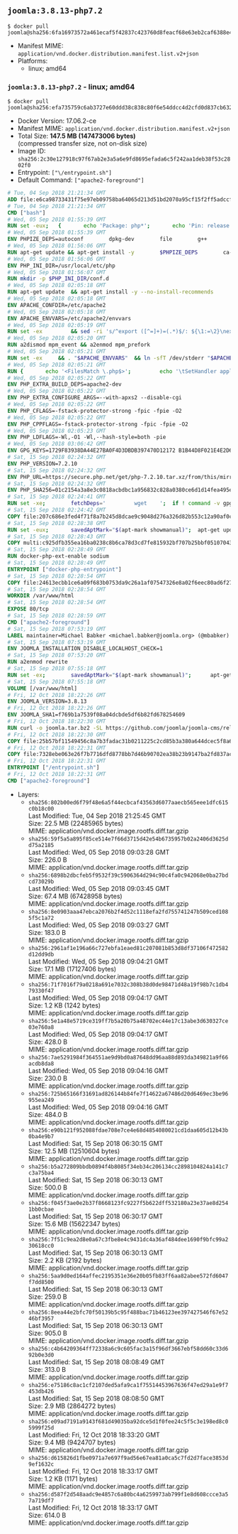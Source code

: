 ## `joomla:3.8.13-php7.2`

```console
$ docker pull joomla@sha256:6fa16973572a461ecaf5f42837c423760d8feacf68e63eb2caf6388e413aaedb
```

-	Manifest MIME: `application/vnd.docker.distribution.manifest.list.v2+json`
-	Platforms:
	-	linux; amd64

### `joomla:3.8.13-php7.2` - linux; amd64

```console
$ docker pull joomla@sha256:efa735759c6ab3727e60ddd38c838c80f6e54ddcc4d2cfd0d837cb63201b2101
```

-	Docker Version: 17.06.2-ce
-	Manifest MIME: `application/vnd.docker.distribution.manifest.v2+json`
-	Total Size: **147.5 MB (147473006 bytes)**  
	(compressed transfer size, not on-disk size)
-	Image ID: `sha256:2c30e127918c97f67ab2e3a5a6e9fd8695efada6c5f242aa1deb38f53c2802f0`
-	Entrypoint: `["\/entrypoint.sh"]`
-	Default Command: `["apache2-foreground"]`

```dockerfile
# Tue, 04 Sep 2018 21:21:34 GMT
ADD file:e6ca98733431f75e97eb09758ba64065d213d51bd2070a95cf15f2ff5adccfc4 in / 
# Tue, 04 Sep 2018 21:21:34 GMT
CMD ["bash"]
# Wed, 05 Sep 2018 01:55:39 GMT
RUN set -eux; 	{ 		echo 'Package: php*'; 		echo 'Pin: release *'; 		echo 'Pin-Priority: -1'; 	} > /etc/apt/preferences.d/no-debian-php
# Wed, 05 Sep 2018 01:55:39 GMT
ENV PHPIZE_DEPS=autoconf 		dpkg-dev 		file 		g++ 		gcc 		libc-dev 		make 		pkg-config 		re2c
# Wed, 05 Sep 2018 01:56:06 GMT
RUN apt-get update && apt-get install -y 		$PHPIZE_DEPS 		ca-certificates 		curl 		xz-utils 	--no-install-recommends && rm -r /var/lib/apt/lists/*
# Wed, 05 Sep 2018 01:56:06 GMT
ENV PHP_INI_DIR=/usr/local/etc/php
# Wed, 05 Sep 2018 01:56:07 GMT
RUN mkdir -p $PHP_INI_DIR/conf.d
# Wed, 05 Sep 2018 02:05:18 GMT
RUN apt-get update 	&& apt-get install -y --no-install-recommends 		apache2 	&& rm -rf /var/lib/apt/lists/*
# Wed, 05 Sep 2018 02:05:18 GMT
ENV APACHE_CONFDIR=/etc/apache2
# Wed, 05 Sep 2018 02:05:18 GMT
ENV APACHE_ENVVARS=/etc/apache2/envvars
# Wed, 05 Sep 2018 02:05:19 GMT
RUN set -ex 		&& sed -ri 's/^export ([^=]+)=(.*)$/: ${\1:=\2}\nexport \1/' "$APACHE_ENVVARS" 		&& . "$APACHE_ENVVARS" 	&& for dir in 		"$APACHE_LOCK_DIR" 		"$APACHE_RUN_DIR" 		"$APACHE_LOG_DIR" 		/var/www/html 	; do 		rm -rvf "$dir" 		&& mkdir -p "$dir" 		&& chown -R "$APACHE_RUN_USER:$APACHE_RUN_GROUP" "$dir"; 	done
# Wed, 05 Sep 2018 02:05:20 GMT
RUN a2dismod mpm_event && a2enmod mpm_prefork
# Wed, 05 Sep 2018 02:05:21 GMT
RUN set -ex 	&& . "$APACHE_ENVVARS" 	&& ln -sfT /dev/stderr "$APACHE_LOG_DIR/error.log" 	&& ln -sfT /dev/stdout "$APACHE_LOG_DIR/access.log" 	&& ln -sfT /dev/stdout "$APACHE_LOG_DIR/other_vhosts_access.log"
# Wed, 05 Sep 2018 02:05:21 GMT
RUN { 		echo '<FilesMatch \.php$>'; 		echo '\tSetHandler application/x-httpd-php'; 		echo '</FilesMatch>'; 		echo; 		echo 'DirectoryIndex disabled'; 		echo 'DirectoryIndex index.php index.html'; 		echo; 		echo '<Directory /var/www/>'; 		echo '\tOptions -Indexes'; 		echo '\tAllowOverride All'; 		echo '</Directory>'; 	} | tee "$APACHE_CONFDIR/conf-available/docker-php.conf" 	&& a2enconf docker-php
# Wed, 05 Sep 2018 02:05:22 GMT
ENV PHP_EXTRA_BUILD_DEPS=apache2-dev
# Wed, 05 Sep 2018 02:05:22 GMT
ENV PHP_EXTRA_CONFIGURE_ARGS=--with-apxs2 --disable-cgi
# Wed, 05 Sep 2018 02:05:22 GMT
ENV PHP_CFLAGS=-fstack-protector-strong -fpic -fpie -O2
# Wed, 05 Sep 2018 02:05:22 GMT
ENV PHP_CPPFLAGS=-fstack-protector-strong -fpic -fpie -O2
# Wed, 05 Sep 2018 02:05:23 GMT
ENV PHP_LDFLAGS=-Wl,-O1 -Wl,--hash-style=both -pie
# Wed, 05 Sep 2018 03:06:42 GMT
ENV GPG_KEYS=1729F83938DA44E27BA0F4D3DBDB397470D12172 B1B44D8F021E4E2D6021E995DC9FF8D3EE5AF27F
# Sat, 15 Sep 2018 02:24:32 GMT
ENV PHP_VERSION=7.2.10
# Sat, 15 Sep 2018 02:24:32 GMT
ENV PHP_URL=https://secure.php.net/get/php-7.2.10.tar.xz/from/this/mirror PHP_ASC_URL=https://secure.php.net/get/php-7.2.10.tar.xz.asc/from/this/mirror
# Sat, 15 Sep 2018 02:24:32 GMT
ENV PHP_SHA256=01c2154a3a8e3c0818acbdbc1a956832c828a0380ce6d1d14fea495ea21804f0 PHP_MD5=
# Sat, 15 Sep 2018 02:24:41 GMT
RUN set -xe; 		fetchDeps=' 		wget 	'; 	if ! command -v gpg > /dev/null; then 		fetchDeps="$fetchDeps 			dirmngr 			gnupg 		"; 	fi; 	apt-get update; 	apt-get install -y --no-install-recommends $fetchDeps; 	rm -rf /var/lib/apt/lists/*; 		mkdir -p /usr/src; 	cd /usr/src; 		wget -O php.tar.xz "$PHP_URL"; 		if [ -n "$PHP_SHA256" ]; then 		echo "$PHP_SHA256 *php.tar.xz" | sha256sum -c -; 	fi; 	if [ -n "$PHP_MD5" ]; then 		echo "$PHP_MD5 *php.tar.xz" | md5sum -c -; 	fi; 		if [ -n "$PHP_ASC_URL" ]; then 		wget -O php.tar.xz.asc "$PHP_ASC_URL"; 		export GNUPGHOME="$(mktemp -d)"; 		for key in $GPG_KEYS; do 			gpg --keyserver ha.pool.sks-keyservers.net --recv-keys "$key"; 		done; 		gpg --batch --verify php.tar.xz.asc php.tar.xz; 		command -v gpgconf > /dev/null && gpgconf --kill all; 		rm -rf "$GNUPGHOME"; 	fi; 		apt-get purge -y --auto-remove -o APT::AutoRemove::RecommendsImportant=false $fetchDeps
# Sat, 15 Sep 2018 02:24:42 GMT
COPY file:207c686e3fed4f71f8a7b245d8dcae9c9048d276a326d82b553c12a90af0c0ca in /usr/local/bin/ 
# Sat, 15 Sep 2018 02:28:38 GMT
RUN set -eux; 		savedAptMark="$(apt-mark showmanual)"; 	apt-get update; 	apt-get install -y --no-install-recommends 		libcurl4-openssl-dev 		libedit-dev 		libsodium-dev 		libsqlite3-dev 		libssl-dev 		libxml2-dev 		zlib1g-dev 		${PHP_EXTRA_BUILD_DEPS:-} 	; 	sed -e 's/stretch/buster/g' /etc/apt/sources.list > /etc/apt/sources.list.d/buster.list; 	{ 		echo 'Package: *'; 		echo 'Pin: release n=buster'; 		echo 'Pin-Priority: -10'; 		echo; 		echo 'Package: libargon2*'; 		echo 'Pin: release n=buster'; 		echo 'Pin-Priority: 990'; 	} > /etc/apt/preferences.d/argon2-buster; 	apt-get update; 	apt-get install -y --no-install-recommends libargon2-dev; 	rm -rf /var/lib/apt/lists/*; 		export 		CFLAGS="$PHP_CFLAGS" 		CPPFLAGS="$PHP_CPPFLAGS" 		LDFLAGS="$PHP_LDFLAGS" 	; 	docker-php-source extract; 	cd /usr/src/php; 	gnuArch="$(dpkg-architecture --query DEB_BUILD_GNU_TYPE)"; 	debMultiarch="$(dpkg-architecture --query DEB_BUILD_MULTIARCH)"; 	if [ ! -d /usr/include/curl ]; then 		ln -sT "/usr/include/$debMultiarch/curl" /usr/local/include/curl; 	fi; 	./configure 		--build="$gnuArch" 		--with-config-file-path="$PHP_INI_DIR" 		--with-config-file-scan-dir="$PHP_INI_DIR/conf.d" 				--enable-option-checking=fatal 				--with-mhash 				--enable-ftp 		--enable-mbstring 		--enable-mysqlnd 		--with-password-argon2 		--with-sodium=shared 				--with-curl 		--with-libedit 		--with-openssl 		--with-zlib 				$(test "$gnuArch" = 's390x-linux-gnu' && echo '--without-pcre-jit') 		--with-libdir="lib/$debMultiarch" 				${PHP_EXTRA_CONFIGURE_ARGS:-} 	; 	make -j "$(nproc)"; 	make install; 	find /usr/local/bin /usr/local/sbin -type f -executable -exec strip --strip-all '{}' + || true; 	make clean; 		cp -v php.ini-* "$PHP_INI_DIR/"; 		cd /; 	docker-php-source delete; 		apt-mark auto '.*' > /dev/null; 	[ -z "$savedAptMark" ] || apt-mark manual $savedAptMark; 	find /usr/local -type f -executable -exec ldd '{}' ';' 		| awk '/=>/ { print $(NF-1) }' 		| sort -u 		| xargs -r dpkg-query --search 		| cut -d: -f1 		| sort -u 		| xargs -r apt-mark manual 	; 	apt-get purge -y --auto-remove -o APT::AutoRemove::RecommendsImportant=false; 		php --version; 		pecl update-channels; 	rm -rf /tmp/pear ~/.pearrc
# Sat, 15 Sep 2018 02:28:43 GMT
COPY multi:c925dfb355ea16ba0238c8b6ca78d3cd7fe815932bf707b25bbf051070430157 in /usr/local/bin/ 
# Sat, 15 Sep 2018 02:28:49 GMT
RUN docker-php-ext-enable sodium
# Sat, 15 Sep 2018 02:28:49 GMT
ENTRYPOINT ["docker-php-entrypoint"]
# Sat, 15 Sep 2018 02:28:54 GMT
COPY file:24613ecbb1ce6a09f683b0753da9c26a1af07547326e8a02f6eec80ad6f2774a in /usr/local/bin/ 
# Sat, 15 Sep 2018 02:28:54 GMT
WORKDIR /var/www/html
# Sat, 15 Sep 2018 02:28:54 GMT
EXPOSE 80/tcp
# Sat, 15 Sep 2018 02:28:59 GMT
CMD ["apache2-foreground"]
# Sat, 15 Sep 2018 07:53:19 GMT
LABEL maintainer=Michael Babker <michael.babker@joomla.org> (@mbabker)
# Sat, 15 Sep 2018 07:53:19 GMT
ENV JOOMLA_INSTALLATION_DISABLE_LOCALHOST_CHECK=1
# Sat, 15 Sep 2018 07:53:20 GMT
RUN a2enmod rewrite
# Sat, 15 Sep 2018 07:55:18 GMT
RUN set -ex; 		savedAptMark="$(apt-mark showmanual)"; 		apt-get update; 	apt-get install -y --no-install-recommends 		libbz2-dev 		libjpeg-dev 		libldap2-dev 		libmemcached-dev 		libpng-dev 		libpq-dev 	; 		docker-php-ext-configure gd --with-png-dir=/usr --with-jpeg-dir=/usr; 	debMultiarch="$(dpkg-architecture --query DEB_BUILD_MULTIARCH)"; 	docker-php-ext-configure ldap --with-libdir="lib/$debMultiarch"; 	docker-php-ext-install 		bz2 		gd 		ldap 		mysqli 		pdo_mysql 		pdo_pgsql 		pgsql 		zip 	; 		pecl install APCu-5.1.12; 	pecl install memcached-3.0.4; 	pecl install redis-4.1.1; 		docker-php-ext-enable 		apcu 		memcached 		redis 	; 		apt-mark auto '.*' > /dev/null; 	apt-mark manual $savedAptMark; 	ldd "$(php -r 'echo ini_get("extension_dir");')"/*.so 		| awk '/=>/ { print $3 }' 		| sort -u 		| xargs -r dpkg-query -S 		| cut -d: -f1 		| sort -u 		| xargs -rt apt-mark manual; 		apt-get purge -y --auto-remove -o APT::AutoRemove::RecommendsImportant=false; 	rm -rf /var/lib/apt/lists/*
# Sat, 15 Sep 2018 07:55:18 GMT
VOLUME [/var/www/html]
# Fri, 12 Oct 2018 18:22:26 GMT
ENV JOOMLA_VERSION=3.8.13
# Fri, 12 Oct 2018 18:22:26 GMT
ENV JOOMLA_SHA1=f769b1a7539f08a04dcbde5df6b82fd678254609
# Fri, 12 Oct 2018 18:22:30 GMT
RUN curl -o joomla.tar.bz2 -SL https://github.com/joomla/joomla-cms/releases/download/${JOOMLA_VERSION}/Joomla_${JOOMLA_VERSION}-Stable-Full_Package.tar.bz2 	&& echo "$JOOMLA_SHA1 *joomla.tar.bz2" | sha1sum -c - 	&& mkdir /usr/src/joomla 	&& tar -xf joomla.tar.bz2 -C /usr/src/joomla 	&& rm joomla.tar.bz2 	&& chown -R www-data:www-data /usr/src/joomla
# Fri, 12 Oct 2018 18:22:30 GMT
COPY file:25b57bf11549456c8a7b3fadac31b0211225c2cd85b3a380a644dcec5f8a605c in /entrypoint.sh 
# Fri, 12 Oct 2018 18:22:31 GMT
COPY file:7328ebe063e26f7b7716dfd8778bb7d46b90702ea38b23b9147ba2fd837ac2c1 in /makedb.php 
# Fri, 12 Oct 2018 18:22:31 GMT
ENTRYPOINT ["/entrypoint.sh"]
# Fri, 12 Oct 2018 18:22:31 GMT
CMD ["apache2-foreground"]
```

-	Layers:
	-	`sha256:802b00ed6f79f48e6a5f44ecbcaf43563d6077aaecb565eee1dfc615c0b18c00`  
		Last Modified: Tue, 04 Sep 2018 21:25:45 GMT  
		Size: 22.5 MB (22485965 bytes)  
		MIME: application/vnd.docker.image.rootfs.diff.tar.gzip
	-	`sha256:59f5a5a895f85ce514e7f66d3715d42e54b6735957b02a2406d3625dd75a2185`  
		Last Modified: Wed, 05 Sep 2018 09:03:28 GMT  
		Size: 226.0 B  
		MIME: application/vnd.docker.image.rootfs.diff.tar.gzip
	-	`sha256:6898b2dbcfeb5f9532f39c5906364d294c90c4fa0c942068e0ba27bdcd73029b`  
		Last Modified: Wed, 05 Sep 2018 09:03:45 GMT  
		Size: 67.4 MB (67428958 bytes)  
		MIME: application/vnd.docker.image.rootfs.diff.tar.gzip
	-	`sha256:8e0903aaa47ebca2076b2f4d52c1118efa2fd755741247b509ced1085f5c1a72`  
		Last Modified: Wed, 05 Sep 2018 09:03:27 GMT  
		Size: 183.0 B  
		MIME: application/vnd.docker.image.rootfs.diff.tar.gzip
	-	`sha256:2961af1e196a66c727ebfa1eaed81c207081b853d8df37106f472582d12dd9db`  
		Last Modified: Wed, 05 Sep 2018 09:04:21 GMT  
		Size: 17.1 MB (17127406 bytes)  
		MIME: application/vnd.docker.image.rootfs.diff.tar.gzip
	-	`sha256:71f7016f79a0218a691e7032c308b38d0de98471d48a19f98b7c1db479330f47`  
		Last Modified: Wed, 05 Sep 2018 09:04:17 GMT  
		Size: 1.2 KB (1242 bytes)  
		MIME: application/vnd.docker.image.rootfs.diff.tar.gzip
	-	`sha256:5e1a48e5719ce319ff7b5a20b75a48702ec44e17c13abe3d630327ce03e760a8`  
		Last Modified: Wed, 05 Sep 2018 09:04:17 GMT  
		Size: 428.0 B  
		MIME: application/vnd.docker.image.rootfs.diff.tar.gzip
	-	`sha256:7ae5291984f364551ae9d9bd0a87648dd96aa88d893da349821a9f66acdb8da8`  
		Last Modified: Wed, 05 Sep 2018 09:04:16 GMT  
		Size: 230.0 B  
		MIME: application/vnd.docker.image.rootfs.diff.tar.gzip
	-	`sha256:725b65166f31691ad826144b84fe7f14622a67486d20d6469ec3be96955ea249`  
		Last Modified: Wed, 05 Sep 2018 09:04:16 GMT  
		Size: 484.0 B  
		MIME: application/vnd.docker.image.rootfs.diff.tar.gzip
	-	`sha256:e90b121f952088fdae708e7ce4e68d4854080021cd1daa605d12b43b0ba4e9b7`  
		Last Modified: Sat, 15 Sep 2018 06:30:15 GMT  
		Size: 12.5 MB (12510604 bytes)  
		MIME: application/vnd.docker.image.rootfs.diff.tar.gzip
	-	`sha256:b5a272809bbdb0894f4b8085f34eb34c206134cc2898104824a141c7c3a75ba4`  
		Last Modified: Sat, 15 Sep 2018 06:30:13 GMT  
		Size: 500.0 B  
		MIME: application/vnd.docker.image.rootfs.diff.tar.gzip
	-	`sha256:f045f3ae0e2b37f8668123fc9227f5b622dff532180a23e37ae8d2541bb0cbae`  
		Last Modified: Sat, 15 Sep 2018 06:30:17 GMT  
		Size: 15.6 MB (15622347 bytes)  
		MIME: application/vnd.docker.image.rootfs.diff.tar.gzip
	-	`sha256:7f51c9ea2d8e0a67c3fbe8e4c9431dc4a36af484dee1690f9bfc99a230618cc0`  
		Last Modified: Sat, 15 Sep 2018 06:30:13 GMT  
		Size: 2.2 KB (2192 bytes)  
		MIME: application/vnd.docker.image.rootfs.diff.tar.gzip
	-	`sha256:5aa9d0ed164affec2195351e36e20b05fb83ff6aa82abee572fd6047f7dd8500`  
		Last Modified: Sat, 15 Sep 2018 06:30:13 GMT  
		Size: 259.0 B  
		MIME: application/vnd.docker.image.rootfs.diff.tar.gzip
	-	`sha256:8eea44e2bfc70f50139b5c95f488bac71b46123ee397427546f67e5246bf3957`  
		Last Modified: Sat, 15 Sep 2018 06:30:13 GMT  
		Size: 905.0 B  
		MIME: application/vnd.docker.image.rootfs.diff.tar.gzip
	-	`sha256:c4b64209364ff72338a6c9c605fac3a15f96df3667ebf58dd60c33d692b0e3d0`  
		Last Modified: Sat, 15 Sep 2018 08:08:49 GMT  
		Size: 313.0 B  
		MIME: application/vnd.docker.image.rootfs.diff.tar.gzip
	-	`sha256:e75186c8ac1cf2107ded5afa9ca1f75514453967636f47ed29a1e9f7453db426`  
		Last Modified: Sat, 15 Sep 2018 08:08:50 GMT  
		Size: 2.9 MB (2864272 bytes)  
		MIME: application/vnd.docker.image.rootfs.diff.tar.gzip
	-	`sha256:e09ad7191a9143f681d49035ba92dce5d1f0fee24c5f5c3e198ed8c05999f25d`  
		Last Modified: Fri, 12 Oct 2018 18:33:20 GMT  
		Size: 9.4 MB (9424707 bytes)  
		MIME: application/vnd.docker.image.rootfs.diff.tar.gzip
	-	`sha256:d615826d1fbe0971a7e697f9ad56e67ea81a0ca5c7fd2d7face3853d9ef1632c`  
		Last Modified: Fri, 12 Oct 2018 18:33:17 GMT  
		Size: 1.2 KB (1171 bytes)  
		MIME: application/vnd.docker.image.rootfs.diff.tar.gzip
	-	`sha256:d587f2d548aadc9e4857c6a80bc4a6259973ab799f1e8d608ccce3a57a719df7`  
		Last Modified: Fri, 12 Oct 2018 18:33:17 GMT  
		Size: 614.0 B  
		MIME: application/vnd.docker.image.rootfs.diff.tar.gzip
